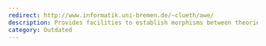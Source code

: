 ```yaml
---
redirect: http://www.informatik.uni-bremen.de/~clueth/awe/
description: Provides facilities to establish morphisms between theories, allowing the interpretation of logical entities from one theory to another.
category: Outdated
---
```


